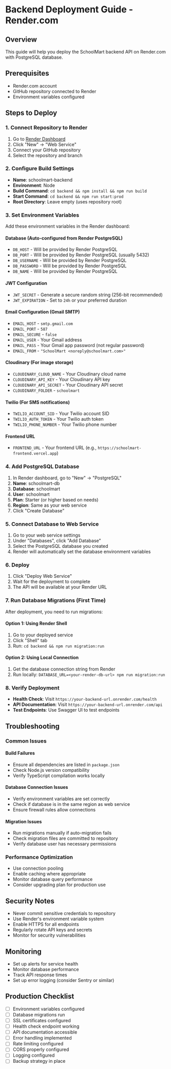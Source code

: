 # Backend Deployment Guide - Render.com

## Overview
This guide will help you deploy the SchoolMart backend API on Render.com with PostgreSQL database.

## Prerequisites
- Render.com account
- GitHub repository connected to Render
- Environment variables configured

## Steps to Deploy

### 1. Connect Repository to Render
1. Go to [Render Dashboard](https://dashboard.render.com)
2. Click "New" → "Web Service"
3. Connect your GitHub repository
4. Select the repository and branch

### 2. Configure Build Settings
- **Name**: schoolmart-backend
- **Environment**: Node
- **Build Command**: `cd backend && npm install && npm run build`
- **Start Command**: `cd backend && npm run start:prod`
- **Root Directory**: Leave empty (uses repository root)

### 3. Set Environment Variables
Add these environment variables in the Render dashboard:

#### Database (Auto-configured from Render PostgreSQL)
- `DB_HOST` - Will be provided by Render PostgreSQL
- `DB_PORT` - Will be provided by Render PostgreSQL (usually 5432)
- `DB_USERNAME` - Will be provided by Render PostgreSQL
- `DB_PASSWORD` - Will be provided by Render PostgreSQL
- `DB_NAME` - Will be provided by Render PostgreSQL

#### JWT Configuration
- `JWT_SECRET` - Generate a secure random string (256-bit recommended)
- `JWT_EXPIRATION` - Set to `24h` or your preferred duration

#### Email Configuration (Gmail SMTP)
- `EMAIL_HOST` - `smtp.gmail.com`
- `EMAIL_PORT` - `587`
- `EMAIL_SECURE` - `false`
- `EMAIL_USER` - Your Gmail address
- `EMAIL_PASS` - Your Gmail app password (not regular password)
- `EMAIL_FROM` - `"SchoolMart <noreply@schoolmart.com>"`

#### Cloudinary (For image storage)
- `CLOUDINARY_CLOUD_NAME` - Your Cloudinary cloud name
- `CLOUDINARY_API_KEY` - Your Cloudinary API key
- `CLOUDINARY_API_SECRET` - Your Cloudinary API secret
- `CLOUDINARY_FOLDER` - `schoolmart`

#### Twilio (For SMS notifications)
- `TWILIO_ACCOUNT_SID` - Your Twilio account SID
- `TWILIO_AUTH_TOKEN` - Your Twilio auth token
- `TWILIO_PHONE_NUMBER` - Your Twilio phone number

#### Frontend URL
- `FRONTEND_URL` - Your frontend URL (e.g., `https://schoolmart-frontend.vercel.app`)

### 4. Add PostgreSQL Database
1. In Render dashboard, go to "New" → "PostgreSQL"
2. **Name**: schoolmart-db
3. **Database**: schoolmart
4. **User**: schoolmart
5. **Plan**: Starter (or higher based on needs)
6. **Region**: Same as your web service
7. Click "Create Database"

### 5. Connect Database to Web Service
1. Go to your web service settings
2. Under "Databases", click "Add Database"
3. Select the PostgreSQL database you created
4. Render will automatically set the database environment variables

### 6. Deploy
1. Click "Deploy Web Service"
2. Wait for the deployment to complete
3. The API will be available at your Render URL

### 7. Run Database Migrations (First Time)
After deployment, you need to run migrations:

#### Option 1: Using Render Shell
1. Go to your deployed service
2. Click "Shell" tab
3. Run: `cd backend && npm run migration:run`

#### Option 2: Using Local Connection
1. Get the database connection string from Render
2. Run locally: `DATABASE_URL=<your-render-db-url> npm run migration:run`

### 8. Verify Deployment
- **Health Check**: Visit `https://your-backend-url.onrender.com/health`
- **API Documentation**: Visit `https://your-backend-url.onrender.com/api`
- **Test Endpoints**: Use Swagger UI to test endpoints

## Troubleshooting

### Common Issues

#### Build Failures
- Ensure all dependencies are listed in `package.json`
- Check Node.js version compatibility
- Verify TypeScript compilation works locally

#### Database Connection Issues
- Verify environment variables are set correctly
- Check if database is in the same region as web service
- Ensure firewall rules allow connections

#### Migration Issues
- Run migrations manually if auto-migration fails
- Check migration files are committed to repository
- Verify database user has necessary permissions

### Performance Optimization
- Use connection pooling
- Enable caching where appropriate
- Monitor database query performance
- Consider upgrading plan for production use

## Security Notes
- Never commit sensitive credentials to repository
- Use Render's environment variable system
- Enable HTTPS for all endpoints
- Regularly rotate API keys and secrets
- Monitor for security vulnerabilities

## Monitoring
- Set up alerts for service health
- Monitor database performance
- Track API response times
- Set up error logging (consider Sentry or similar)

## Production Checklist
- [ ] Environment variables configured
- [ ] Database migrations run
- [ ] SSL certificates configured
- [ ] Health check endpoint working
- [ ] API documentation accessible
- [ ] Error handling implemented
- [ ] Rate limiting configured
- [ ] CORS properly configured
- [ ] Logging configured
- [ ] Backup strategy in place